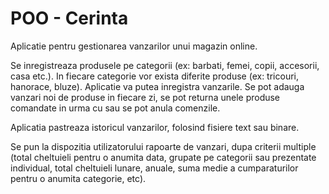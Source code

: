 # POO - Cerinta

Aplicatie pentru gestionarea vanzarilor unui magazin online.

Se inregistreaza produsele pe categorii (ex: barbati, femei, copii, accesorii, casa etc.). In fiecare categorie vor exista diferite produse (ex: tricouri, hanorace, bluze). Aplicatie va putea inregistra vanzarile. Se pot adauga vanzari noi de produse in fiecare zi, se pot returna unele produse comandate in urma cu sau se pot anula comenzile.

Aplicatia pastreaza istoricul vanzarilor, folosind fisiere text sau binare.

Se pun la dispozitia utilizatorului rapoarte de vanzari, dupa criterii multiple (total cheltuieli pentru o anumita data, grupate pe categorii sau prezentate individual, total cheltuieli lunare, anuale, suma medie a cumparaturilor pentru o anumita categorie, etc).
